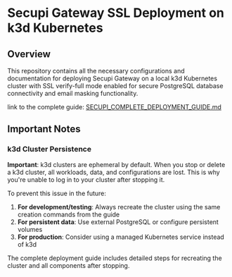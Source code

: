 # Secupi Gateway SSL Deployment on k3d Kubernetes

## Overview
This repository contains all the necessary configurations and documentation for deploying Secupi Gateway on a local k3d Kubernetes cluster with SSL verify-full mode enabled for secure PostgreSQL database connectivity and email masking functionality.

link to the complete guide: [SECUPI_COMPLETE_DEPLOYMENT_GUIDE.md](SECUPI_COMPLETE_DEPLOYMENT_GUIDE.md)

## Important Notes

### k3d Cluster Persistence

**Important**: k3d clusters are ephemeral by default. When you stop or delete a k3d cluster, all workloads, data, and configurations are lost. This is why you're unable to log in to your cluster after stopping it.

To prevent this issue in the future:

1. **For development/testing**: Always recreate the cluster using the same creation commands from the guide
2. **For persistent data**: Use external PostgreSQL or configure persistent volumes
3. **For production**: Consider using a managed Kubernetes service instead of k3d

The complete deployment guide includes detailed steps for recreating the cluster and all components after stopping.